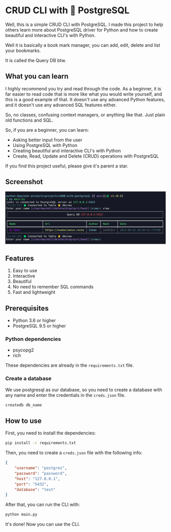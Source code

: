 # CRUD CLI with 🐘 PostgreSQL

Well, this is a simple CRUD CLI with PostgreSQL. I made this project to help others learn more about PostgreSQL driver for Python and how to create beautiful and interactive CLI's with Python.

Well it is basically a book mark manager, you can add, edit, delete and list your bookmarks.

It is called the Query DB btw.

## What you can learn

I highly recommend you try and read through the code.
As a beginner, it is far easier to read code that is more like what you would write yourself, and this is a good example of that.
It doesn't use any advanced Python features, and it doesn't use any advanced SQL features either.

So, no classes, confusing context managers, or anything like that.
Just plain old functions and SQL.

So, if you are a beginner, you can learn:

- Asking better input from the user
- Using PostgreSQL with Python
- Creating beautiful and interactive CLI's with Python
- Create, Read, Update and Delete (CRUD) operations with PostgreSQL

If you find this project useful, please give it's parent a star.

## Screenshot

![Screenshot](assets/screenshot.png)

## Features

1. Easy to use
2. Interactive
3. Beautiful
4. No need to remember SQL commands
5. Fast and lightweight

## Prerequisites

- Python 3.6 or higher
- PostgreSQL 9.5 or higher

### Python dependencies

- psycopg2
- rich

These dependencies are already in the `requirements.txt` file.

### Create a database

We use postgresql as our database, so you need to create a database with any name and enter the credentials in the `creds.json` file.

```bash
createdb db_name
```

## How to use

First, you need to install the dependencies:

```bash
pip install -r requirements.txt
```

Then, you need to create a `creds.json` file with the following info:

```json
{
    "username": "postgres",
    "password": "password",
    "host": "127.0.0.1",
    "port": "5432",
    "database": "test"
}
```

After that, you can run the CLI with:

```bash
python main.py
```

It's done! Now you can use the CLI.
